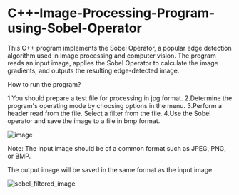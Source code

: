 # C++-Image-Processing-Program-using-Sobel-Operator

This C++ program implements the Sobel Operator, a popular edge detection algorithm used in image processing and computer vision. The program reads an input image, applies the Sobel Operator to calculate the image gradients, and outputs the resulting edge-detected image.


How to run the program?

1.You should prepare a test file for processing in jpg format. 
2.Determine the program's operating mode by choosing options in the menu. 
3.Perform a header read from the file. Select a filter from the file. 
4.Use the Sobel operator and save the image to a file in bmp format.

![image](https://github.com/kacdro/C-Image-Processing-Program-using-Sobel-Operator/assets/100469610/88b69104-691b-4b0c-9237-80f667b81de5)

Note:
The input image should be of a common format such as JPEG, PNG, or BMP.

The output image will be saved in the same format as the input image.

![sobel_filtered_image](https://github.com/kacdro/C-Image-Processing-Program-using-Sobel-Operator/assets/100469610/f634e9d1-b7a4-40f9-92a5-d6d27aaf57ef)

